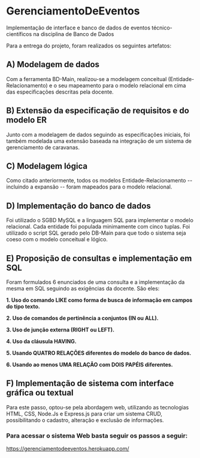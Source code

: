 # GerenciamentoDeEventos
Implementação de interface e banco de dados de eventos técnico-científicos na disciplina de Banco de Dados

Para a entrega do projeto, foram realizados os seguintes artefatos:

## A) Modelagem de dados
Com a ferramenta BD-Main, realizou-se a modelagem conceitual (Entidade-Relacionamento) e o seu mapeamento para o modelo relacional em cima das especificações descritas pela docente. 

## B) Extensão da especificação de requisitos e do modelo ER
Junto com a modelagem de dados seguindo as especificações iniciais, foi também modelada uma extensão baseada na integração de um sistema de gerenciamento de caravanas. 

## C) Modelagem lógica
Como citado anteriormente, todos os modelos Entidade-Relacionamento -- incluindo a expansão -- foram mapeados para o modelo relacional.

## D) Implementação do banco de dados
Foi utilizado o SGBD MySQL e a linguagem SQL para implementar o modelo relacional. Cada entidade foi populada minimamente com cinco tuplas. 
Foi utilizado o script SQL gerado pelo DB-Main para que todo o sistema seja coeso com o modelo conceitual e lógico. 

## E) Proposição de consultas e implementação em SQL
Foram formulados 6 enunciados de uma consulta e a implementação da mesma em SQL seguindo as exigências da docente. São eles:

**1. Uso do comando LIKE como forma de busca de informação em campos do tipo texto.**

**2. Uso de comandos de pertinência a conjuntos (IN ou ALL).**

**3. Uso de junção externa (RIGHT ou LEFT).**

**4. Uso da cláusula HAVING.**

**5. Usando QUATRO RELAÇÕES diferentes do modelo do banco de dados.**

**6. Usando ao menos UMA RELAÇÃO com DOIS PAPÉIS diferentes.**

## F) Implementação de sistema com interface gráfica ou textual
Para este passo, optou-se pela abordagem web, utilizando as tecnologias HTML, CSS, Node.Js e Express.js para criar um sistema CRUD, possibilitando o cadastro, alteração e exclusão de informações. 

### Para acessar o sistema Web basta seguir os passos a seguir:
https://gerenciamentodeeventos.herokuapp.com/

